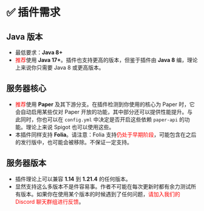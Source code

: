 # ✅ 插件需求

## Java 版本

* 最低要求：**Java 8+**
* <font color="red">推荐</font>使用 **Java 17+**。插件也支持更高的版本，但鉴于插件由 **Java 8** 编，理论上来说你只需要 Java 8 或更高版本。

## 服务器核心

* <font color="red">推荐</font>使用 **Paper** 及其下游分支。在插件检测到你使用的核心为 Paper 时，它会自动启用某些仅对 Paper 开放的功能，其中部分还可以提供性能提升。与此同时，你也可以在 `config.yml` 中决定是否开启这些依赖 `paper-api` 的功能。理论上来说 Spigot 也可以使用这些。
* 本插件同样支持 **Folia**。请注意：Folia 支持<font color="red">仍处于早期阶段</font>，可能包含在之后的发行版中，也可能会被移除。不保证一定支持。

## 服务器版本

* 插件理论上可以兼容 **1.14** 到 **1.21.4** 的任何版本。
* 显然支持这么多版本不是件容易事。作者不可能在每次更新时都有余力测试所有版本。如果你在使用某个版本的时候遇到了任何问题，<font color="red">请加入我们的 Discord 聊天群组进行反馈</font>。